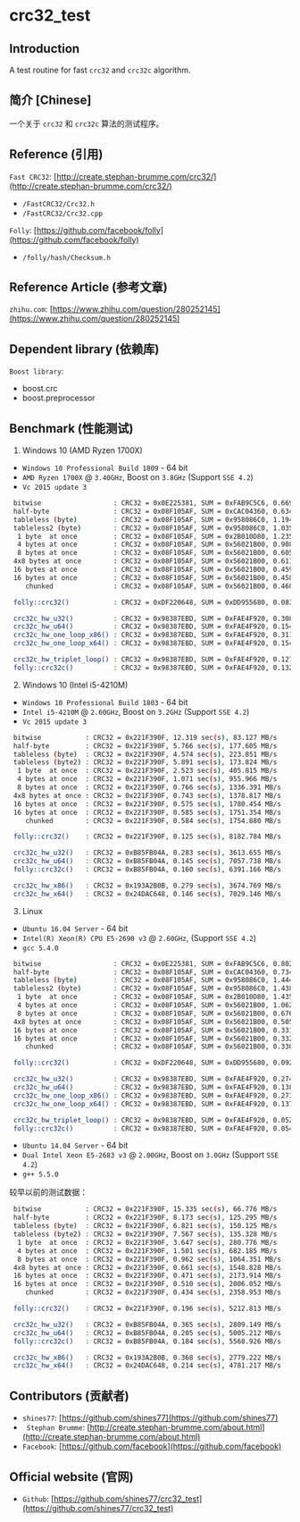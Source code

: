 
# crc32_test

## Introduction

A test routine for fast `crc32` and `crc32c` algorithm.

## 简介 [Chinese]

一个关于 `crc32` 和 `crc32c` 算法的测试程序。

## Reference (引用)

`Fast CRC32`: [http://create.stephan-brumme.com/crc32/](http://create.stephan-brumme.com/crc32/)

* `/FastCRC32/Crc32.h`
* `/FastCRC32/Crc32.cpp`

`Folly`: [https://github.com/facebook/folly](https://github.com/facebook/folly)

* `/folly/hash/Checksum.h`

## Reference Article (参考文章)

`zhihu.com`: [https://www.zhihu.com/question/280252145](https://www.zhihu.com/question/280252145)

## Dependent library (依赖库)

`Boost library`:

* boost.crc
* boost.preprocessor

## Benchmark (性能测试)

1. Windows 10 (AMD Ryzen 1700X)

* `Windows 10 Professional Build 1809` - 64 bit
* `AMD Ryzen 1700X` @ `3.40GHz`, Boost on `3.8GHz` (Support `SSE 4.2`)
* `Vc 2015 update 3`

```bash
 bitwise                  : CRC32 = 0x0E225381, SUM = 0xFAB9C5C6, 0.669 sec(s), 95.711 MB/s
 half-byte                : CRC32 = 0x08F105AF, SUM = 0xCAC04360, 0.634 sec(s), 201.956 MB/s
 tableless (byte)         : CRC32 = 0x08F105AF, SUM = 0x958086C0, 1.194 sec(s), 214.338 MB/s
 tableless2 (byte)        : CRC32 = 0x08F105AF, SUM = 0x958086C0, 1.035 sec(s), 247.383 MB/s
  1 byte  at once         : CRC32 = 0x08F105AF, SUM = 0x2B010D80, 1.235 sec(s), 414.715 MB/s
  4 bytes at once         : CRC32 = 0x08F105AF, SUM = 0x56021B00, 0.908 sec(s), 1127.164 MB/s
  8 bytes at once         : CRC32 = 0x08F105AF, SUM = 0x56021B00, 0.605 sec(s), 1692.147 MB/s
 4x8 bytes at once        : CRC32 = 0x08F105AF, SUM = 0x56021B00, 0.611 sec(s), 1675.682 MB/s
 16 bytes at once         : CRC32 = 0x08F105AF, SUM = 0x56021B00, 0.459 sec(s), 2230.457 MB/s
 16 bytes at once         : CRC32 = 0x08F105AF, SUM = 0x56021B00, 0.458 sec(s), 2237.239 MB/s
    chunked               : CRC32 = 0x08F105AF, SUM = 0x56021B00, 0.460 sec(s), 2224.228 MB/s

 folly::crc32()           : CRC32 = 0xDF220648, SUM = 0xDD955680, 0.083 sec(s), 12401.629 MB/s

 crc32c_hw_u32()          : CRC32 = 0x98387EBD, SUM = 0xFAE4F920, 0.308 sec(s), 3325.675 MB/s
 crc32c_hw_u64()          : CRC32 = 0x98387EBD, SUM = 0xFAE4F920, 0.154 sec(s), 6638.509 MB/s
 crc32c_hw_one_loop_x86() : CRC32 = 0x98387EBD, SUM = 0xFAE4F920, 0.311 sec(s), 3287.970 MB/s
 crc32c_hw_one_loop_x64() : CRC32 = 0x98387EBD, SUM = 0xFAE4F920, 0.154 sec(s), 6651.048 MB/s

 crc32c_hw_triplet_loop() : CRC32 = 0x98387EBD, SUM = 0xFAE4F920, 0.127 sec(s), 8036.289 MB/s
 folly::crc32c()          : CRC32 = 0x98387EBD, SUM = 0xFAE4F920, 0.132 sec(s), 7760.427 MB/s
```

2. Windows 10 (Intel i5-4210M)

* `Windows 10 Professional Build 1803` - 64 bit
* `Intel i5-4210M` @ `2.60GHz`, Boost on `3.2GHz` (Support `SSE 4.2`)
* `Vc 2015 update 3`

```bash
 bitwise           : CRC32 = 0x221F390F, 12.319 sec(s), 83.127 MB/s
 half-byte         : CRC32 = 0x221F390F, 5.766 sec(s), 177.605 MB/s
 tableless (byte)  : CRC32 = 0x221F390F, 4.574 sec(s), 223.851 MB/s
 tableless (byte2) : CRC32 = 0x221F390F, 5.891 sec(s), 173.824 MB/s
  1 byte  at once  : CRC32 = 0x221F390F, 2.523 sec(s), 405.815 MB/s
  4 bytes at once  : CRC32 = 0x221F390F, 1.071 sec(s), 955.966 MB/s
  8 bytes at once  : CRC32 = 0x221F390F, 0.766 sec(s), 1336.391 MB/s
 4x8 bytes at once : CRC32 = 0x221F390F, 0.743 sec(s), 1378.817 MB/s
 16 bytes at once  : CRC32 = 0x221F390F, 0.575 sec(s), 1780.454 MB/s
 16 bytes at once  : CRC32 = 0x221F390F, 0.585 sec(s), 1751.354 MB/s
    chunked        : CRC32 = 0x221F390F, 0.584 sec(s), 1754.880 MB/s

 folly::crc32()    : CRC32 = 0x221F390F, 0.125 sec(s), 8182.784 MB/s

 crc32c_hw_u32()   : CRC32 = 0xB85FB04A, 0.283 sec(s), 3613.655 MB/s
 crc32c_hw_u64()   : CRC32 = 0xB85FB04A, 0.145 sec(s), 7057.738 MB/s
 folly::crc32c()   : CRC32 = 0xB85FB04A, 0.160 sec(s), 6391.166 MB/s

 crc32c_hw_x86()   : CRC32 = 0x193A2B0B, 0.279 sec(s), 3674.769 MB/s
 crc32c_hw_x64()   : CRC32 = 0x24DAC648, 0.146 sec(s), 7029.146 MB/s
```

3. Linux

* `Ubuntu 16.04 Server` - 64 bit
* `Intel(R) Xeon(R) CPU E5-2690 v3` @ `2.60GHz`, (Support `SSE 4.2`)
*  `gcc 5.4.0`

```bash
 bitwise                  : CRC32 = 0x0E225381, SUM = 0xFAB9C5C6, 0.802 sec(s), 79.765 MB/s
 half-byte                : CRC32 = 0x08F105AF, SUM = 0xCAC04360, 0.734 sec(s), 174.290 MB/s
 tableless (byte)         : CRC32 = 0x08F105AF, SUM = 0x958086C0, 1.444 sec(s), 177.280 MB/s
 tableless2 (byte)        : CRC32 = 0x08F105AF, SUM = 0x958086C0, 1.438 sec(s), 178.010 MB/s
  1 byte  at once         : CRC32 = 0x08F105AF, SUM = 0x2B010D80, 1.435 sec(s), 356.725 MB/s
  4 bytes at once         : CRC32 = 0x08F105AF, SUM = 0x56021B00, 1.062 sec(s), 964.429 MB/s
  8 bytes at once         : CRC32 = 0x08F105AF, SUM = 0x56021B00, 0.676 sec(s), 1513.887 MB/s
 4x8 bytes at once        : CRC32 = 0x08F105AF, SUM = 0x56021B00, 0.505 sec(s), 2026.246 MB/s
 16 bytes at once         : CRC32 = 0x08F105AF, SUM = 0x56021B00, 0.331 sec(s), 3089.951 MB/s
 16 bytes at once         : CRC32 = 0x08F105AF, SUM = 0x56021B00, 0.332 sec(s), 3081.710 MB/s
    chunked               : CRC32 = 0x08F105AF, SUM = 0x56021B00, 0.330 sec(s), 3098.610 MB/s

 folly::crc32()           : CRC32 = 0xDF220648, SUM = 0xDD955680, 0.092 sec(s), 11180.472 MB/s

 crc32c_hw_u32()          : CRC32 = 0x98387EBD, SUM = 0xFAE4F920, 0.274 sec(s), 3733.894 MB/s
 crc32c_hw_u64()          : CRC32 = 0x98387EBD, SUM = 0xFAE4F920, 0.138 sec(s), 7397.871 MB/s
 crc32c_hw_one_loop_x86() : CRC32 = 0x98387EBD, SUM = 0xFAE4F920, 0.273 sec(s), 3755.008 MB/s
 crc32c_hw_one_loop_x64() : CRC32 = 0x98387EBD, SUM = 0xFAE4F920, 0.137 sec(s), 7461.320 MB/s

 crc32c_hw_triplet_loop() : CRC32 = 0x98387EBD, SUM = 0xFAE4F920, 0.052 sec(s), 19564.910 MB/s
 folly::crc32c()          : CRC32 = 0x98387EBD, SUM = 0xFAE4F920, 0.054 sec(s), 18926.481 MB/s
```

* `Ubuntu 14.04 Server` - 64 bit
* `Dual Intel Xeon E5-2683 v3` @ `2.00GHz`, Boost on `3.0GHz` (Support `SSE 4.2`)
*  `g++ 5.5.0`

较早以前的测试数据：

```bash
 bitwise           : CRC32 = 0x221F390F, 15.335 sec(s), 66.776 MB/s
 half-byte         : CRC32 = 0x221F390F, 8.173 sec(s), 125.295 MB/s
 tableless (byte)  : CRC32 = 0x221F390F, 6.821 sec(s), 150.125 MB/s
 tableless (byte2) : CRC32 = 0x221F390F, 7.567 sec(s), 135.328 MB/s
  1 byte  at once  : CRC32 = 0x221F390F, 3.647 sec(s), 280.776 MB/s
  4 bytes at once  : CRC32 = 0x221F390F, 1.501 sec(s), 682.185 MB/s
  8 bytes at once  : CRC32 = 0x221F390F, 0.962 sec(s), 1064.351 MB/s
 4x8 bytes at once : CRC32 = 0x221F390F, 0.661 sec(s), 1548.828 MB/s
 16 bytes at once  : CRC32 = 0x221F390F, 0.471 sec(s), 2173.914 MB/s
 16 bytes at once  : CRC32 = 0x221F390F, 0.510 sec(s), 2006.052 MB/s
    chunked        : CRC32 = 0x221F390F, 0.434 sec(s), 2358.953 MB/s

 folly::crc32()    : CRC32 = 0x221F390F, 0.196 sec(s), 5212.813 MB/s

 crc32c_hw_u32()   : CRC32 = 0xB85FB04A, 0.365 sec(s), 2809.149 MB/s
 crc32c_hw_u64()   : CRC32 = 0xB85FB04A, 0.205 sec(s), 5005.212 MB/s
 folly::crc32c()   : CRC32 = 0xB85FB04A, 0.184 sec(s), 5568.926 MB/s

 crc32c_hw_x86()   : CRC32 = 0x193A2B0B, 0.368 sec(s), 2779.222 MB/s
 crc32c_hw_x64()   : CRC32 = 0x24DAC648, 0.214 sec(s), 4781.217 MB/s
```

## Contributors (贡献者)

* `shines77`: [https://github.com/shines77](https://github.com/shines77)
* ` Stephan Brumme`: [http://create.stephan-brumme.com/about.html](http://create.stephan-brumme.com/about.html)
* `Facebook`: [https://github.com/facebook](https://github.com/facebook)

## Official website (官网)

* `Github`: [https://github.com/shines77/crc32_test](https://github.com/shines77/crc32_test)
